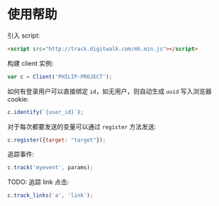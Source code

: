 # 使用帮助

引入 script:

```html
<script src="http://track.digitwalk.com/mh.min.js"></script>
```

构建 client 实例:

```javascript
var c = Client('PHILIP-PROJECT');
```

如何有登录用户可以直接绑定 `id`，如无用户，则自动生成 `uuid` 写入浏览器 cookie:

```javascript
c.identify(`{user_id}`);
```

对于每次都要发送的变量可以通过 `register` 方法发送:

```javascript
c.register({target: "target"});
```

追踪事件:

```javascript
c.track('myevent', params);
```

TODO: 追踪 link 点击:

```javascript
c.track_links('a', 'link');
```
